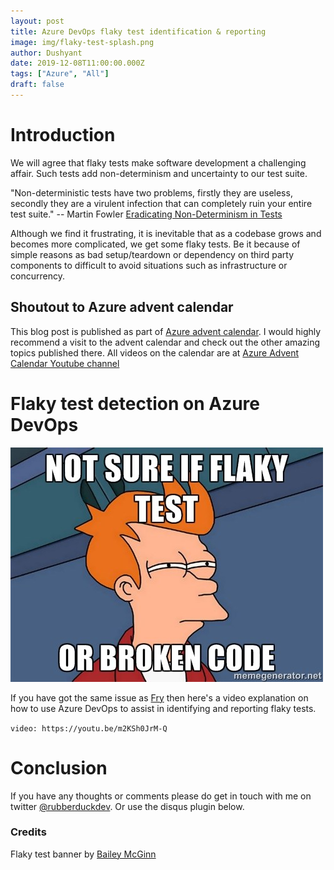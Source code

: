 ```yaml
---
layout: post
title: Azure DevOps flaky test identification & reporting
image: img/flaky-test-splash.png
author: Dushyant
date: 2019-12-08T11:00:00.000Z
tags: ["Azure", "All"]
draft: false
---
```

# Introduction
We will agree that flaky tests make software development a challenging affair. Such tests add non-determinism and uncertainty to our test suite.

"Non-deterministic tests have two problems, firstly they are useless, secondly they are a virulent infection that can completely ruin your entire test suite."
-- Martin Fowler [Eradicating Non-Determinism in Tests](https://martinfowler.com/articles/nonDeterminism.html)

Although we find it frustrating, it is inevitable that as a codebase grows and becomes more complicated, we get some flaky tests. Be it because of simple reasons as bad setup/teardown or dependency on third party components to difficult to avoid situations such as infrastructure or concurrency.

## Shoutout to Azure advent calendar
This blog post is published as part of [Azure advent calendar](https://azureadventcalendar.com/). I would highly recommend a visit to the advent calendar and check out the other amazing topics published there. All videos on the calendar are at [Azure Advent Calendar Youtube channel](https://www.youtube.com/channel/UCJL9wCcmeMBbah4J0uOWIPg)

# Flaky test detection on Azure DevOps

![Flaky test - Fry](./img/flaky-test.jpg)

If you have got the same issue as [Fry](https://en.wikipedia.org/wiki/Philip_J._Fry) then here's a video explanation on how to use Azure DevOps to assist in identifying and reporting flaky tests.

`video: https://youtu.be/m2KSh0JrM-Q`

# Conclusion
If you have any thoughts or comments please do get in touch with me on twitter [@rubberduckdev](https://twitter.com/rubberduckdev). Or use the disqus plugin below.

### Credits
Flaky test banner by [Bailey McGinn](https://baileymcginn.com/about)